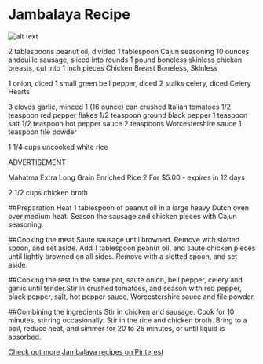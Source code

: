 # Jambalaya Recipe

![alt text](https://bigoven-res.cloudinary.com/image/upload/t_recipe-256/jambalaya-153e40.jpg "Shrimp Jambalaya")

2 tablespoons peanut oil, divided 1 tablespoon Cajun seasoning 10 ounces andouille sausage, sliced into rounds 1 pound boneless skinless chicken breasts, cut into 1 inch pieces
Chicken Breast Boneless, Skinless

 1 onion, diced 1 small green bell pepper, diced 2 stalks celery, diced
Celery Hearts

 3 cloves garlic, minced 1 (16 ounce) can crushed Italian tomatoes 1/2 teaspoon red pepper flakes 1/2 teaspoon ground black pepper 1 teaspoon salt 1/2 teaspoon hot pepper sauce 2 teaspoons Worcestershire sauce 1 teaspoon file powder

 1 1/4 cups uncooked white rice

ADVERTISEMENT

Mahatma Extra Long Grain Enriched Rice
2 For $5.00 - expires in 12 days

 2 1/2 cups chicken broth

##Preparation
Heat 1 tablespoon of peanut oil in a large heavy Dutch oven over medium heat. Season the sausage and chicken pieces with Cajun seasoning.

##Cooking the meat
Saute sausage until browned. Remove with slotted spoon, and set aside. Add 1 tablespoon peanut oil, and saute chicken pieces until lightly browned on all sides. Remove with a slotted spoon, and set aside.

##Cooking the rest
In the same pot, saute onion, bell pepper, celery and garlic until tender.Stir in crushed tomatoes, and season with red pepper, black pepper, salt, hot pepper sauce, Worcestershire sauce and file powder.

##Combining the ingredients
Stir in chicken and sausage. Cook for 10 minutes, stirring occasionally.
Stir in the rice and chicken broth. Bring to a boil, reduce heat, and simmer for 20 to 25 minutes, or until liquid is absorbed.

[Check out more Jambalaya recipes on Pinterest](https://www.pinterest.com/thesundaysupper/jambalaya-recipes-featuring-zatarains-mixes-and-cr/)
